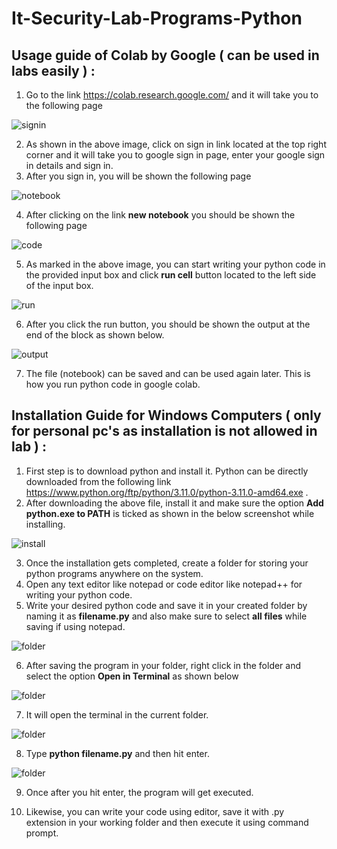 # It-Security-Lab-Programs-Python

## Usage guide of Colab by Google ( can be used in labs easily ) :

1. Go to the link https://colab.research.google.com/ and it will take you to the following page 

![signin](https://user-images.githubusercontent.com/111919907/200288510-93f80b2f-efad-4ede-9e2f-5b6e5e5a4b20.png)

2. As shown in the above image, click on sign in link located at the top right corner and it will take you to google sign in page, enter your google sign in details and sign in. 
3. After you sign in, you will be shown the following page

![notebook](https://user-images.githubusercontent.com/111919907/200290050-0e429b01-eaad-4442-b467-fb6a059e7153.png)

4. After clicking on the link **new notebook** you should be shown the following page 

![code](https://user-images.githubusercontent.com/111919907/200290706-528a13b3-04d7-4900-af7e-e1edced03e3c.png)

5. As marked in the above image, you can start writing your python code in the provided input box and click **run cell** button located to the left side of the input box.

![run](https://user-images.githubusercontent.com/111919907/200291330-62d03d9b-16cd-4371-9495-431f8abbff46.png)

6. After you click the run button, you should be shown the output at the end of the block as shown below.

![output](https://user-images.githubusercontent.com/111919907/200291941-ca0ede2f-73f8-4ddd-9b12-d7a24af462be.png)

7. The file (notebook) can be saved and can be used again later. This is how you run python code in google colab.


## Installation Guide for Windows Computers ( only for personal pc's as installation is not allowed in lab ) :


1. First step is to download python and install it. Python can be directly downloaded from the following link https://www.python.org/ftp/python/3.11.0/python-3.11.0-amd64.exe .
2. After downloading the above file, install it and make sure the option **Add python.exe to PATH** is ticked as shown in the below screenshot while installing. 

![install](https://user-images.githubusercontent.com/111919907/200187308-9e472c2b-25c3-492f-91b6-5b0214a7e4c7.png)

3. Once the installation gets completed, create a folder for storing your python programs anywhere on the system.
4. Open any text editor like notepad or code editor like notepad++ for writing your python code.
5. Write your desired python code and save it in your created folder by naming it as **filename.py** and also make sure to select **all files** while saving if using notepad.

![folder](https://user-images.githubusercontent.com/111919907/200188167-a8321634-565e-421e-a1ce-1d4cd9cd10f2.png)

6. After saving the program in your folder, right click in the folder and select the option **Open in Terminal** as shown below 

![folder](https://user-images.githubusercontent.com/111919907/200188363-1b36e01f-f3c3-4e30-9b78-68f15b2f1e2a.png)

7. It will open the terminal in the current folder.

![folder](https://user-images.githubusercontent.com/111919907/200188437-4f8a2704-c18b-4f01-9c20-b82c37bca873.png)

8. Type **python<space> filename.py** and then hit enter.

![folder](https://user-images.githubusercontent.com/111919907/200188568-a02af81e-f1a3-4335-8f8b-1b3bb6606718.png)

9. Once after you hit enter, the program will get executed. 
  
10. Likewise, you can write your code using editor, save it with .py extension in your working folder and then execute it using command prompt.
  
  
  
